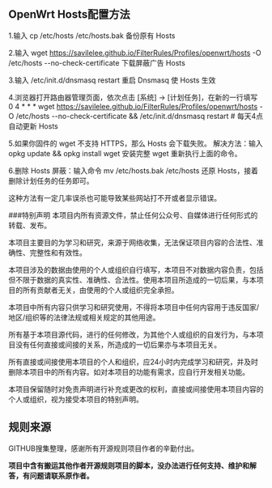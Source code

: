 ﻿## OpenWrt Hosts配置方法

1.输入 cp /etc/hosts /etc/hosts.bak 备份原有 Hosts

2.输入 wget https://savilelee.github.io/FilterRules/Profiles/openwrt/hosts -O /etc/hosts --no-check-certificate 下载屏蔽广告 Hosts

3.输入 /etc/init.d/dnsmasq restart 重启 Dnsmasq 使 Hosts 生效

4.浏览器打开路由器管理页面，依次点击 [系统] → [计划任务]，在新的一行填写 0 4 * * * wget https://savilelee.github.io/FilterRules/Profiles/openwrt/hosts -O /etc/hosts --no-check-certificate && /etc/init.d/dnsmasq restart # 每天4点自动更新 Hosts

5.如果你固件的 wget 不支持 HTTPS，那么 Hosts 会下载失败。
解决方法：输入opkg update && opkg install wget 安装完整 wget 重新执行上面的命令。

6.删除 Hosts 屏蔽：输入命令 mv /etc/hosts.bak /etc/hosts 还原 Hosts，接着删除计划任务的任务即可。

这种方法有一定几率误杀也可能导致某些网站打不开或者显示错误。


###特别声明
本项目内所有资源文件，禁止任何公众号、自媒体进行任何形式的转载、发布。

本项目主要目的为学习和研究，来源于网络收集，无法保证项目内容的合法性、准确性、完整性和有效性。

本项目涉及的数据由使用的个人或组织自行填写，本项目不对数据内容负责，包括但不限于数据的真实性、准确性、合法性。使用本项目所造成的一切后果，与本项目的所有贡献者无关，由使用的个人或组织完全承担。

本项目中所有内容只供学习和研究使用，不得将本项目中任何内容用于违反国家/地区/组织等的法律法规或相关规定的其他用途。

所有基于本项目源代码，进行的任何修改，为其他个人或组织的自发行为，与本项目没有任何直接或间接的关系，所造成的一切后果亦与本项目无关。

所有直接或间接使用本项目的个人和组织，应24小时内完成学习和研究，并及时删除本项目中的所有内容。如对本项目的功能有需求，应自行开发相关功能。

本项目保留随时对免责声明进行补充或更改的权利，直接或间接使用本项目内容的个人或组织，视为接受本项目的特别声明。
## 规则来源
GITHUB搜集整理，感谢所有开源规则项目作者的辛勤付出。

**项目中含有搬运其他作者开源规则项目的脚本，没办法进行任何支持、维护和解答，有问题请联系原作者。**